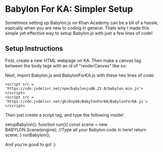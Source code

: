 # Babylon For KA: Simpler Setup
Sometimes setting up Babylon.js on Khan Academy can be a bit of a hassle, espically when you are new to coding in general. Thats why I made this simple yet effective way to setup Babylon.js with just a few lines of code!

## Setup Instructions
First, create a new HTML webpage on KA. Then make a canvas tag between the body tags with an id of "renderCanvas" like so:
<body>
            <canvas id = 'renderCanvas'></canvas>
<body>
            
Next, import Babylon.js and BabylonForKA.js with these two lines of code:
```
<script src = 'https://cdn.jsdelivr.net/npm/babylonjs@6.23.0/babylon.min.js'></script>  
<script src = 'https://cdn.jsdelivr.net/gh/Dip98/BabylonForKA/BabylonForKA.js'></script>
```

Then just create a script tag, and type the following inside! 

setupBabylon();
function run(){
            const scene = new BABYLON.Scene(engine);
            //Type all your Babylon code in here!
            return scene;
}
runBabylon();

And you're good to go! :)
